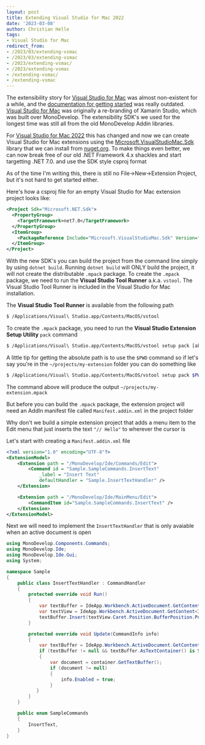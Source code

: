 ```yaml
---
layout: post
title: Extending Visual Studio for Mac 2022
date: '2023-03-08'
author: Christian Helle
tags: 
- Visual Studio for Mac
redirect_from:
- /2023/03/extending-vsmac
- /2023/03/extending-vsmac
- /2023/extending-vsmac/
- /2023/extending-vsmac
- /extending-vsmac/
- /extending-vsmac
---
```


The extensibility story for [Visual Studio for Mac](https://visualstudio.microsoft.com/vs/mac?WT.mc_id=DT-MVP-5004822) was almost non-existent for a while, and the [documentation for getting started](https://learn.microsoft.com/en-us/previous-versions/visualstudio/mac/extending-visual-studio-mac-walkthrough?WT.mc_id=DT-MVP-5004822) was really outdated. [Visual Studio for Mac](https://visualstudio.microsoft.com/vs/mac?WT.mc_id=DT-MVP-5004822) was originally a re-branding of Xamarin Studio, which was built over MonoDevelop. The extensibility SDK's we used for the longest time was still all from the old MonoDevelop Addin libraries.

For [Visual Studio for Mac 2022](https://visualstudio.microsoft.com/vs/mac?WT.mc_id=DT-MVP-5004822) this has changed and now we can create Visual Studio for Mac extensions using the [Microsoft.VisualStudioMac.Sdk](https://www.nuget.org/packages/Microsoft.VisualStudioMac.Sdk) library that we can install from [nuget.org]([Microsoft.VisualStudioMac.Sdk](https://www.nuget.org/packages/Microsoft.VisualStudioMac.Sdk)). To make things even better, we can now break free of our old .NET Framework 4.x shackles and start targetting .NET 7.0. and use the SDK style csproj format

As of the time I'm writing this, there is still no File->New->Extension Project, but it's not hard to get started either. 

Here's how a csproj file for an empty Visual Studio for Mac extension project looks like:

```xml
<Project Sdk="Microsoft.NET.Sdk">
  <PropertyGroup>
    <TargetFramework>net7.0</TargetFramework>
  </PropertyGroup>
  <ItemGroup>
    <PackageReference Include="Microsoft.VisualStudioMac.Sdk" Version="17.0.0" />
  </ItemGroup>
</Project>
```

With the new SDK's you can build the project from the command line simply by using `dotnet build`. Running `dotnet build` will ONLY build the project, it will not create the distributable `.mpack` package. To create the `.mpack` package, we need to run the **Visual Studio Tool Runner** a.k.a. `vstool`. The Visual Studio Tool Runner is included in the Visual Studio for Mac installation.

The **Visual Studio Tool Runner** is available from the following path

```bash
$ /Applications/Visual\ Studio.app/Contents/MacOS/vstool
```

To create the `.mpack` package, you need to run the **Visual Studio Extension Setup Utility** `pack` command

```bash
$ /Applications/Visual\ Studio.app/Contents/MacOS/vstool setup pack [absolute path to main output DLL] -d:[absolute path to output folder]
```

A little tip for getting the absolute path is to use the `$PWD` command so if let's say you're in the `~/projects/my-extension` folder you can do something like

```bash
$ /Applications/Visual\ Studio.app/Contents/MacOS/vstool setup pack $PWD/my-extension.dll -d:$PWD
```

The command above will produce the output `~/projects/my-extension.mpack`

But before you can build the `.mpack` package, the extension project will need an AddIn manifest file called `Manifest.addin.xml` in the project folder

Why don't we build a simple extension project that adds a menu item to the Edit menu that just inserts the text `"// Hello"` to wherever the cursor is

Let's start with creating a `Manifest.addin.xml` file

```xml
<?xml version="1.0" encoding="UTF-8"?>
<ExtensionModel>
    <Extension path = "/MonoDevelop/Ide/Commands/Edit">
        <Command id = "Sample.SampleCommands.InsertText"
            _label = "Insert Text"
            defaultHandler = "Sample.InsertTextHandler" />
    </Extension>

    <Extension path = "/MonoDevelop/Ide/MainMenu/Edit">
        <CommandItem id="Sample.SampleCommands.InsertText" />
    </Extension>
</ExtensionModel>
```

Next we will need to implement the `InsertTextHandler` that is only avaiable when an active document is open

```cs
using MonoDevelop.Components.Commands;
using MonoDevelop.Ide;
using MonoDevelop.Ide.Gui;
using System;

namespace Sample
{
    public class InsertTextHandler : CommandHandler
    {
        protected override void Run()
        {
            var textBuffer = IdeApp.Workbench.ActiveDocument.GetContent<ITextBuffer>();
            var textView = IdeApp.Workbench.ActiveDocument.GetContent<ITextView>();
            textBuffer.Insert(textView.Caret.Position.BufferPosition.Position, "// Hello");
        }

        protected override void Update(CommandInfo info)
        {
            var textBuffer = IdeApp.Workbench.ActiveDocument.GetContent<ITextBuffer>();
            if (textBuffer != null && textBuffer.AsTextContainer() is SourceTextContainer container)
            {
                var document = container.GetTextBuffer();
                if (document != null)
                {
                    info.Enabled = true;
                }
           }
        }
    }

    public enum SampleCommands
    {
        InsertText,
    }
}
```